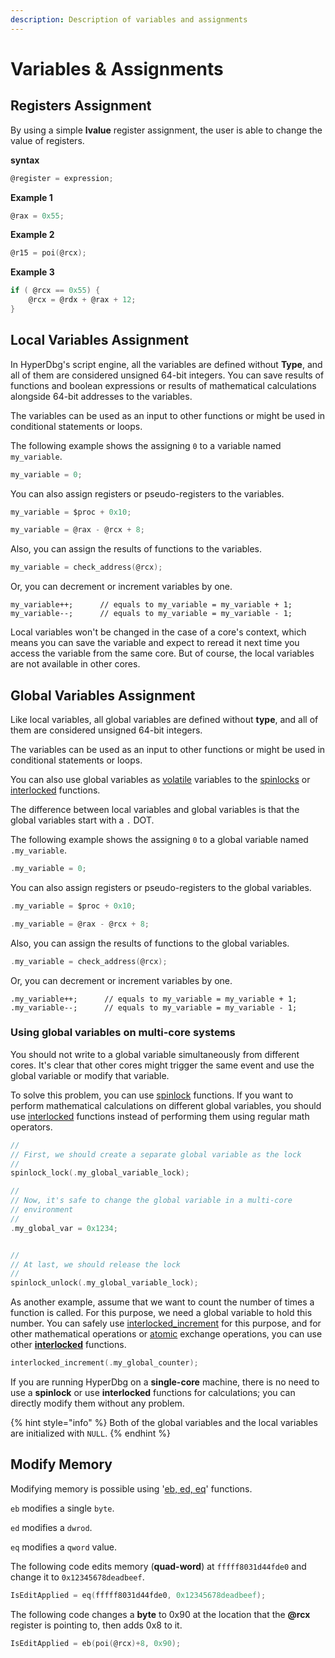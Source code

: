 ```yaml
---
description: Description of variables and assignments
---
```


# Variables & Assignments

## Registers Assignment

By using a simple **lvalue** register assignment, the user is able to change the value of registers.

**syntax**

```c
@register = expression;
```

**Example 1**

```c
@rax = 0x55;
```

**Example 2**

```c
@r15 = poi(@rcx);
```

**Example 3**

```c
if ( @rcx == 0x55) {
    @rcx = @rdx + @rax + 12;
}
```

## Local Variables Assignment

In HyperDbg's script engine, all the variables are defined without **Type**, and all of them are considered unsigned 64-bit integers. You can save results of functions and boolean expressions or results of mathematical calculations alongside 64-bit addresses to the variables.

The variables can be used as an input to other functions or might be used in conditional statements or loops.

The following example shows the assigning `0` to a variable named `my_variable`.

```c
my_variable = 0;
```

You can also assign registers or pseudo-registers to the variables.

```c
my_variable = $proc + 0x10;
```

```c
my_variable = @rax - @rcx + 8;
```

Also, you can assign the results of functions to the variables.

```c
my_variable = check_address(@rcx);
```

Or, you can decrement or increment variables by one.

```clike
my_variable++;      // equals to my_variable = my_variable + 1;
my_variable--;      // equals to my_variable = my_variable - 1;
```

Local variables won't be changed in the case of a core's context, which means you can save the variable and expect to reread it next time you access the variable from the same core. But of course, the local variables are not available in other cores.

## Global Variables Assignment

Like local variables, all global variables are defined without **type**, and all of them are considered unsigned 64-bit integers.

The variables can be used as an input to other functions or might be used in conditional statements or loops.

You can also use global variables as [volatile](https://en.wikipedia.org/wiki/Volatile\_\(computer\_programming\)) variables to the [spinlocks](https://docs.hyperdbg.org/commands/scripting-language/functions/spinlocks) or [interlocked](https://docs.hyperdbg.org/commands/scripting-language/functions/interlocked) functions.

The difference between local variables and global variables is that the global variables start with a `.` DOT.

The following example shows the assigning `0` to a global variable named `.my_variable`.

```c
.my_variable = 0;
```

You can also assign registers or pseudo-registers to the global variables.

```c
.my_variable = $proc + 0x10;
```

```c
.my_variable = @rax - @rcx + 8;
```

Also, you can assign the results of functions to the global variables.

```c
.my_variable = check_address(@rcx);
```

Or, you can decrement or increment variables by one.

```clike
.my_variable++;      // equals to my_variable = my_variable + 1;
.my_variable--;      // equals to my_variable = my_variable - 1;
```

### Using global variables on multi-core systems

You should not write to a global variable simultaneously from different cores. It's clear that other cores might trigger the same event and use the global variable or modify that variable.

To solve this problem, you can use [spinlock](https://docs.hyperdbg.org/commands/scripting-language/functions/spinlocks) functions. If you want to perform mathematical calculations on different global variables, you should use [interlocked](https://docs.hyperdbg.org/commands/scripting-language/functions/interlocked) functions instead of performing them using regular math operators.

```c
//
// First, we should create a separate global variable as the lock
//
spinlock_lock(.my_global_variable_lock);

//
// Now, it's safe to change the global variable in a multi-core
// environment
//
.my_global_var = 0x1234;


//
// At last, we should release the lock
//
spinlock_unlock(.my_global_variable_lock);
```

As another example, assume that we want to count the number of times a function is called. For this purpose, we need a global variable to hold this number. You can safely use [interlocked\_increment](https://docs.hyperdbg.org/commands/scripting-language/functions/interlocked/interlocked\_increment) for this purpose, and for other mathematical operations or [atomic](https://wiki.osdev.org/Atomic\_operation) exchange operations, you can use other [**interlocked**](https://docs.hyperdbg.org/commands/scripting-language/functions/interlocked/) functions.

```c
interlocked_increment(.my_global_counter);
```

If you are running HyperDbg on a **single-core** machine, there is no need to use a **spinlock** or use **interlocked** functions for calculations; you can directly modify them without any problem.

{% hint style="info" %}
Both of the global variables and the local variables are initialized with `NULL`.
{% endhint %}

## Modify Memory

Modifying memory is possible using '[eb, ed, eq](https://docs.hyperdbg.org/commands/scripting-language/functions/eb-ed-eq)' functions.

`eb` modifies a single `byte`.

`ed` modifies a `dwrod`.

`eq` modifies a `qword` value.

The following code edits memory (**quad-word**) at `fffff8031d44fde0` and change it to `0x12345678deadbeef`.

```c
IsEditApplied = eq(fffff8031d44fde0, 0x12345678deadbeef);
```

The following code changes a **byte** to 0x90 at the location that the **@rcx** register is pointing to, then adds 0x8 to it.

```c
IsEditApplied = eb(poi(@rcx)+8, 0x90);
```
